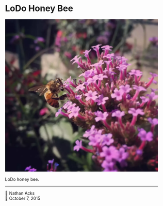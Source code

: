 # LoDo Honey Bee

![A cluster of purple flowers with a honey bee hanging on one side](assets/2015-10-07-lodo-honey-bee.webp)

LoDo honey bee.

- - - -

<span aria-hidden="true">👤</span> Nathan Acks  
<span aria-hidden="true">📅</span> October 7, 2015

